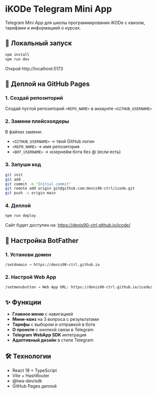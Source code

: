 # iKODe Telegram Mini App

Telegram Mini App для школы программирования iKODe с квизом, тарифами и информацией о курсах.

## 🚀 Локальный запуск

```bash
npm install
npm run dev
```

Открой http://localhost:5173

## 📱 Деплой на GitHub Pages

### 1. Создай репозиторий
Создай пустой репозиторий `<REPO_NAME>` в аккаунте `<GITHUB_USERNAME>`

### 2. Замени плейсхолдеры
В файлах замени:
- `<GITHUB_USERNAME>` → твой GitHub логин
- `<REPO_NAME>` → имя репозитория
- `<BOT_USERNAME>` → юзернейм бота без @ (если есть)

### 3. Запуши код
```bash
git init
git add .
git commit -m "Initial commit"
git remote add origin git@github.com:denis90-ctrl/icode.git
git push -u origin main
```

### 4. Деплой
```bash
npm run deploy
```

Сайт будет доступен на: https://denis90-ctrl.github.io/icode/

## 🤖 Настройка BotFather

### 1. Установи домен
```
/setdomain → https://denis90-ctrl.github.io
```

### 2. Настрой Web App
```
/setmenubutton → Web App URL: https://denis90-ctrl.github.io/icode/
```

## ✨ Функции

- **Главное меню** с навигацией
- **Мини-квиз** на 3 вопроса с результатами
- **Тарифы** с выбором и отправкой в бота
- **О проекте** с кнопкой связи в Telegram
- **Telegram WebApp SDK** интеграция
- **Адаптивный дизайн** в стиле Telegram

## 🛠 Технологии

- React 18 + TypeScript
- Vite + HashRouter
- @twa-dev/sdk
- GitHub Pages деплой
